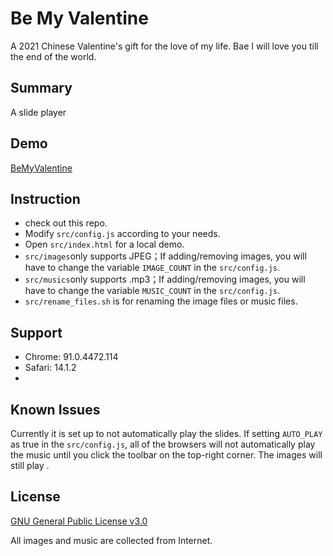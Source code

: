 # Be My Valentine

A 2021 Chinese Valentine's gift for the love of my life. Bae I will love you till the end of the world.

## Summary

A slide player

## Demo

[BeMyValentine](https://jinczhg.github.io/Be-My-Valentine/src/index.html)

## Instruction

- check out this repo.
- Modify `src/config.js` according to your needs.
- Open `src/index.html` for a local demo.
- `src/images`only supports JPEG；If adding/removing images, you will have to change the variable `IMAGE_COUNT` in the `src/config.js`.
- `src/musics`only supports .mp3；If adding/removing images, you will have to change the variable `MUSIC_COUNT` in the `src/config.js`.
- `src/rename_files.sh` is for renaming the image files or music files.

## Support

- Chrome: 91.0.4472.114
- Safari: 14.1.2
- 

## Known Issues

Currently it is set up to not automatically play the slides. If setting `AUTO_PLAY` as true in the `src/config.js`, all of the browsers will not automatically play the music until you click the toolbar on the top-right corner. The images will still play .


## License

[GNU General Public License v3.0](http://www.gnu.org/licenses/gpl.html)

All images and music are collected from Internet.
